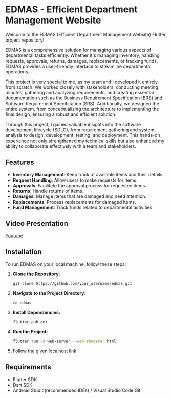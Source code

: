 # EDMAS - Efficient Department Management Website

Welcome to the EDMAS (Efficient Department Management Website) Flutter project repository!

EDMAS is a comprehensive solution for managing various aspects of departmental tasks efficiently. Whether it's managing inventory, handling requests, approvals, returns, damages, replacements, or tracking funds, EDMAS provides a user-friendly interface to streamline departmental operations.

This project is very special to me, as my team and I developed it entirely from scratch. We worked closely with stakeholders, conducting meeting minutes, gathering and analyzing requirements, and creating essential documentation such as the Business Requirement Specification (BRS) and Software Requirement Specification (SRS). Additionally, we designed the entire system, from conceptualizing the architecture to implementing the final design, ensuring a robust and efficient solution.

Through this project, I gained valuable insights into the software development lifecycle (SDLC), from requirement gathering and system analysis to design, development, testing, and deployment. This hands-on experience not only strengthened my technical skills but also enhanced my ability to collaborate effectively with a team and stakeholders.



## Features

- **Inventory Management**: Keep track of available items and their details.
- **Request Handling**: Allow users to make requests for items.
- **Approvals**: Facilitate the approval process for requested items.
- **Returns**: Handle returns of items.
- **Damages**: Manage items that are damaged and need attention.
- **Replacements**: Process replacements for damaged items.
- **Fund Management**: Track funds related to departmental activities.

## Video Presentation
<a href="https://youtu.be/fUr45G7qPgE">
Youtube
</a>

## Installation

To run EDMAS on your local machine, follow these steps:

1. **Clone the Repository**: 
   ```bash
   git clone https://github.com/your_username/edmas.git
2. **Navigate to the Project Directory:**
   ```bash
   cd edmas
3. **Install Dependencies:**
   ```bash
   flutter pub get
4. **Run the Project:**
   ```bash
   flutter run -d web-server --web-renderer html

5. Follow the given localhost link

## Requirements
- Flutter SDK
- Dart SDK
- Android Studio(recommended IDEs) / Visual Studio Code 
Git

 
